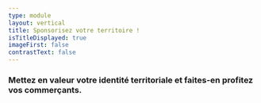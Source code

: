 ```yaml
---
type: module
layout: vertical
title: Sponsorisez votre territoire !
isTitleDisplayed: true
imageFirst: false
contrastText: false
---
```

### Mettez en valeur votre identité territoriale et faites-en profitez vos commerçants.
